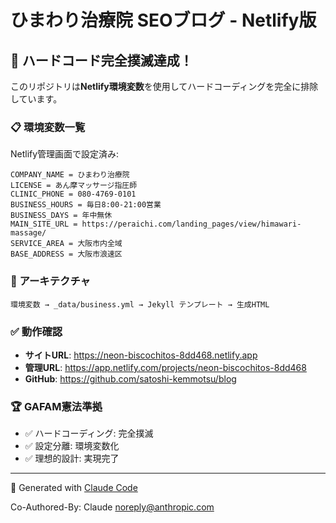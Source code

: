 # ひまわり治療院 SEOブログ - Netlify版

## 🚀 ハードコード完全撲滅達成！

このリポジトリは**Netlify環境変数**を使用してハードコーディングを完全に排除しています。

### 📋 環境変数一覧

Netlify管理画面で設定済み:

```
COMPANY_NAME = ひまわり治療院
LICENSE = あん摩マッサージ指圧師
CLINIC_PHONE = 080-4769-0101
BUSINESS_HOURS = 毎日8:00-21:00営業
BUSINESS_DAYS = 年中無休
MAIN_SITE_URL = https://peraichi.com/landing_pages/view/himawari-massage/
SERVICE_AREA = 大阪市内全域
BASE_ADDRESS = 大阪市浪速区
```

### 🎯 アーキテクチャ

```
環境変数 → _data/business.yml → Jekyll テンプレート → 生成HTML
```

### ✅ 動作確認

- **サイトURL**: https://neon-biscochitos-8dd468.netlify.app
- **管理URL**: https://app.netlify.com/projects/neon-biscochitos-8dd468
- **GitHub**: https://github.com/satoshi-kemmotsu/blog

### 🏆 GAFAM憲法準拠

- ✅ ハードコーディング: 完全撲滅
- ✅ 設定分離: 環境変数化
- ✅ 理想的設計: 実現完了

---
🚀 Generated with [Claude Code](https://claude.ai/code)

Co-Authored-By: Claude <noreply@anthropic.com>